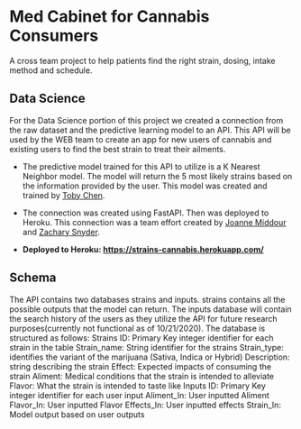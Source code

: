 # Med Cabinet for Cannabis Consumers
A cross team project to help patients find the right strain, dosing, intake method and schedule.

## Data Science
For the Data Science portion of this project we created a connection from the raw dataset and the predictive learning model to an API. This API will be used by the WEB team to create an app for new users of cannabis and existing users to find the best strain to treat their ailments.

- The predictive model trained for this API to utilize is a K Nearest Neighbor model. The model will return the 5 most likely strains based on the information provided by the user. This model was created and trained by [Toby Chen](https://github.com/TobyChen320).

- The connection was created using FastAPI. Then was deployed to Heroku. This connection was a team effort created by [Joanne Middour](https://github.com/jmmiddour) and [Zachary Snyder](https://github.com/zsnyder20).

- **Deployed to Heroku: https://strains-cannabis.herokuapp.com/**

## Schema
The API contains two databases strains and inputs. strains contains all the possible outputs that the model can return. The inputs database will contain the search history of the users as they utilize the API for future research purposes(currently not functional as of 10/21/2020). 
The database is structured as follows:
    Strains
        ID: Primary Key integer identifier for each strain in the table 
        Strain_name: String identifier for the strains 
        Strain_type: identifies the variant of the marijuana (Sativa, Indica or Hybrid)
        Description: string describing the strain
        Effect: Expected impacts of consuming the strain
        Aliment: Medical conditions that the strain is intended to alleviate
        Flavor: What the strain is intended to taste like 
    Inputs
        ID: Primary Key integer identifier for each user input 
        Aliment_In: User inputted Aliment 
        Flavor_In: User inputted Flavor
        Effects_In: User inputted effects
        Strain_In: Model output based on user outputs 